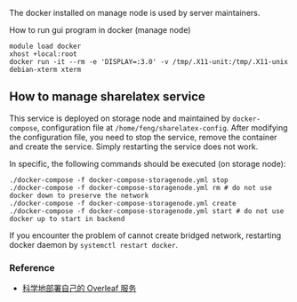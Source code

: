 The docker installed on manage node is used by server maintainers.

How to run gui program in docker (manage node)
```
module load docker
xhost +local:root
docker run -it --rm -e 'DISPLAY=:3.0' -v /tmp/.X11-unit:/tmp/.X11-unix debian-xterm xterm
```
## How to manage sharelatex service

This service is deployed on storage node and maintained by `docker-compose`, configuration file at `/home/feng/sharelatex-config`.
After modifying the configuration file, you need to stop the service, remove the container and create
the service. Simply restarting the service does not work.

In specific, the following commands should be executed (on storage node):
```
./docker-compose -f docker-compose-storagenode.yml stop 
./docker-compose -f docker-compose-storagenode.yml rm # do not use docker down to preserve the network
./docker-compose -f docker-compose-storagenode.yml create
./docker-compose -f docker-compose-storagenode.yml start # do not use docker up to start in backend
```

If you encounter the problem of cannot create bridged network, restarting docker daemon by
`systemctl restart docker`.

### Reference
* [科学地部署自己的 Overleaf 服务](https://harrychen.xyz/2020/02/15/self-host-overleaf-scientifically/)